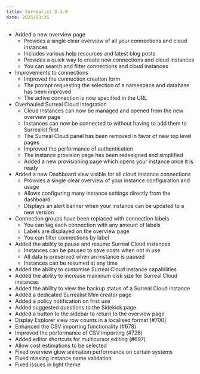 ```yaml
---
title: Surrealist 3.3.0
date: 2025/03/26
---
```


- Added a new overview page
	- Provides a single clear overview of all your connections and cloud instances
	- Includes various help resources and latest blog posts
	- Provides a quick way to create new connections and cloud instances
	- You can search and filter connections and cloud instances
- Improvements to connections
	- Improved the connection creation form
	- The prompt requesting the selection of a namespace and database has been improved
	- The active connection is now specified in the URL
- Overhauled Surreal Cloud integration
	- Cloud Instances can now be managed and opened from the new overview page
	- Instances can now be connected to without having to add them to Surrealist first
	- The Surreal Cloud panel has been removed in favor of new top level pages
	- Improved the performance of authentication
	- The instance provision page has been redesigned and simplified
	- Added a new provisioning page which opens your instance once it is ready
- Added a new Dashboard view visible for all cloud instance connections
	- Provides a single clear overview of your instance configuration and usage
	- Allows configuring many instance settings directly from the dashboard
	- Displays an alert banner when your instance can be updated to a new version
- Connection groups have been replaced with connection labels
	- You can tag each connection with any amount of labels
	- Labels are displayed on the overview page
	- You can filter connections by label
- Added the ability to pause and resume Surreal Cloud instances
	- Instances can be paused to save costs when not in use
	- All data is preserved when an instance is paused
	- Instances can be resumed at any time
- Added the ability to customise Surreal Cloud instance capabilities
- Added the ability to increase maximum disk size for Surreal Cloud instances
- Added the ability to view the backup status of a Surreal Cloud instance
- Added a dedicated Surrealist Mini creator page
- Added a policy notification on first use
- Added suggested questions to the Sidekick page
- Added a button to the sidebar to return to the overview page
- Display Explorer view row counts in a localised format (#700)
- Enhanced the CSV importing functionality (#678)
- Improved the performance of CSV importing (#726)
- Added editor shortcuts for multicursor editing (#697)
- Allow cost estimations to be selected
- Fixed overview glow animation performance on certain systems
- Fixed missing instance name validation
- Fixed issues in light theme